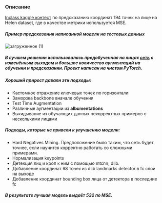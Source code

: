 ### Описание
[Inclass kaggle контест](https://www.kaggle.com/c/nta-landmarks-detection/overview) по предсказанию координат 194 точек на лице на Helen dataset, где в качестве метрики используется MSE.
##### Пример предсказания написанной модели на тестовых данных
![загруженное (1)](https://user-images.githubusercontent.com/34653515/111840740-f735a400-890d-11eb-97d3-4df9350813c5.png)

##### В лучшем решении использовалась предобученная на лицах [сеть](https://github.com/timesler/facenet-pytorch) с изменённым выходом и большое количество аугментаций на обучении и предсказании. Проект написан на чистом PyTorch.

##### Хороший прирост давали эти подходы:
* Кастомное отражение ключевых точек по горизонтали 
* Заморзка backbone вначале обучения
* Test Time Augmentation
* Различные аугментации из **albumentations**
* Выкидывание из обучающих данных некорректных примеров с несколькими лицами

##### Подходы, которые не привели к улучшению модели:
* Hard Negatives Mining. Предположение было таким, что сеть будет точнее, если научится корректно работать со сложными примерами.
* Нормализация keypoints
* Детекция лиц и кроп к ним с помощью mtcnn, dlib.
* Добавление координат 68 точек из dlib landmarks detector в fc слои на выходе
* Добавление координат bounding box лица от детектора в последние fc

##### В результате лучшая модель выдаёт 532 по MSE.
